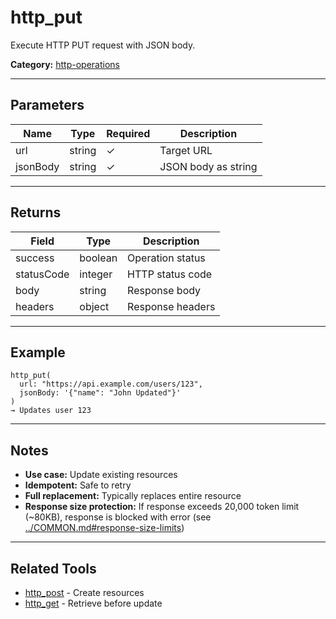 ﻿# http_put

Execute HTTP PUT request with JSON body.

**Category:** [http-operations](INDEX.md)

---

## Parameters

| Name | Type | Required | Description |
|------|------|----------|-------------|
| url | string | ✓ | Target URL |
| jsonBody | string | ✓ | JSON body as string |

---

## Returns

| Field | Type | Description |
|-------|------|-------------|
| success | boolean | Operation status |
| statusCode | integer | HTTP status code |
| body | string | Response body |
| headers | object | Response headers |

---

## Example

```
http_put(
  url: "https://api.example.com/users/123",
  jsonBody: '{"name": "John Updated"}'
)
→ Updates user 123
```

---

## Notes

- **Use case:** Update existing resources
- **Idempotent:** Safe to retry
- **Full replacement:** Typically replaces entire resource
- **Response size protection:** If response exceeds 20,000 token limit (~80KB), response is blocked with error (see [../COMMON.md#response-size-limits](../COMMON.md#response-size-limits))

---

## Related Tools

- [http_post](http_post.md) - Create resources
- [http_get](http_get.md) - Retrieve before update